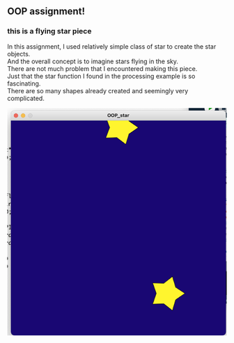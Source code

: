 ## OOP assignment!
### this is a flying star piece

In this assignment, I used relatively simple class of star to create the star objects.  
And the overall concept is to imagine stars flying in the sky.  
There are not much problem that I encountered making this piece.  
Just that the star function I found in the processing example is so fascinating.  
There are so many shapes already created and seemingly very complicated.   

![](flyingstars.png)
